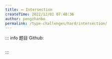 ```yaml
---
title: ➖ Intersection
createTime: 2022/12/01 07:48:36
author: pengzhanbo
permalink: /type-challenges/hard/intersection/
---
```


::: info 题目
Github: []()

```ts
```
:::
